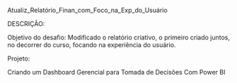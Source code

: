 Atualiz_Relatório_Finan_com_Foco_na_Exp_do_Usuário

DESCRIÇÃO:

Objetivo do desafio: Modificado o relatório criativo, 
o primeiro criado juntos, no decorrer do curso, 
focando na experiência do usuário. 

Projeto:

Criando um Dashboard Gerencial para Tomada de Decisões Com Power BI

